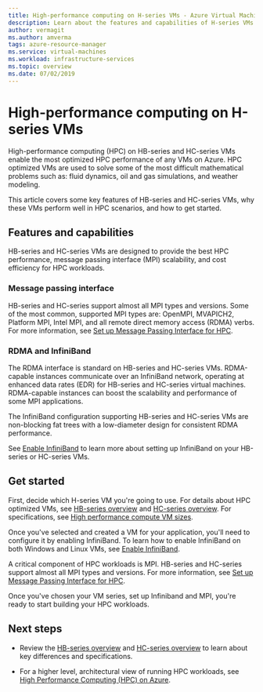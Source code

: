 ```yaml
---
title: High-performance computing on H-series VMs - Azure Virtual Machines
description: Learn about the features and capabilities of H-series VMs optimized for HPC.
author: vermagit
ms.author: amverma
tags: azure-resource-manager
ms.service: virtual-machines
ms.workload: infrastructure-services
ms.topic: overview
ms.date: 07/02/2019
---
```


# High-performance computing on H-series VMs

High-performance computing (HPC) on HB-series and HC-series VMs enable the most optimized HPC performance of any VMs on Azure. HPC optimized VMs are used to solve some of the most difficult mathematical problems such as: fluid dynamics, oil and gas simulations, and weather modeling.

This article covers some key features of HB-series and HC-series VMs, why these VMs perform well in HPC scenarios, and how to get started.

## Features and capabilities

HB-series and HC-series VMs are designed to provide the best HPC performance, message passing interface (MPI) scalability, and cost efficiency for HPC workloads.

### Message passing interface

HB-series and HC-series support almost all MPI types and versions. Some of the most common, supported MPI types are: OpenMPI, MVAPICH2, Platform MPI, Intel MPI, and all remote direct memory access (RDMA) verbs. For more information, see [Set up Message Passing Interface for HPC](setup-mpi.md).

### RDMA and InfiniBand

The RDMA interface is standard on HB-series and HC-series VMs. RDMA-capable instances communicate over an InfiniBand network, operating at enhanced data rates (EDR) for HB-series and HC-series virtual machines. RDMA-capable instances can boost the scalability and performance of some MPI applications.

The InfiniBand configuration supporting HB-series and HC-series VMs are non-blocking fat trees with a low-diameter design for consistent RDMA performance.

See [Enable InfiniBand](enable-infiniband.md) to learn more about setting up InfiniBand on your HB-series or HC-series VMs.

## Get started

First, decide which H-series VM you're going to use. For details about HPC optimized VMs, see [HB-series overview](hb-series-overview.md) and [HC-series overview](hc-series-overview.md). For specifications, see [High performance compute VM sizes](../../sizes-hpc.md).

Once you've selected and created a VM for your application, you'll need to configure it by enabling InfiniBand. To learn how to enable InfiniBand on both Windows and Linux VMs, see [Enable InfiniBand](enable-infiniband.md).

A critical component of HPC workloads is MPI. HB-series and HC-series support almost all MPI types and versions. For more information, see [Set up Message Passing Interface for HPC](setup-mpi.md).

Once you've chosen your VM series, set up Infiniband and MPI, you're ready to start building your HPC workloads.

## Next steps

- Review the [HB-series overview](hb-series-overview.md) and [HC-series overview](hc-series-overview.md) to learn about key differences and specifications.

- For a higher level, architectural view of running HPC workloads, see [High Performance Computing (HPC) on Azure](/azure/architecture/topics/high-performance-computing/).
